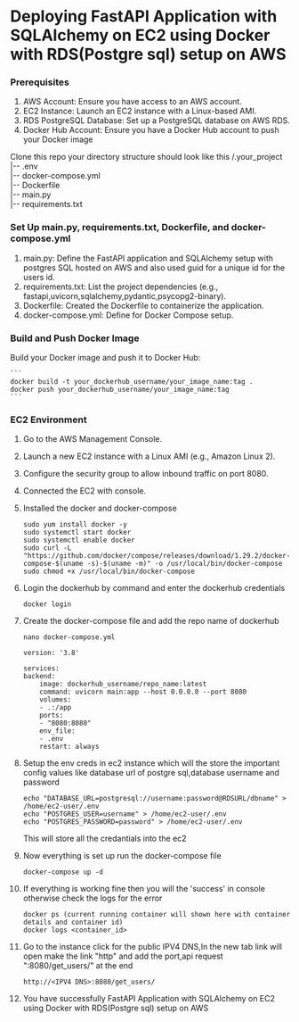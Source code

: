 # Deploying FastAPI Application with SQLAlchemy on EC2 using Docker with RDS(Postgre sql) setup on AWS

### Prerequisites
1. AWS Account: Ensure you have access to an AWS account.
2. EC2 Instance: Launch an EC2 instance with a Linux-based AMI.
3. RDS PostgreSQL Database: Set up a PostgreSQL database on AWS RDS.
4. Docker Hub Account: Ensure you have a Docker Hub account to push your Docker image

Clone this repo your directory structure should look like this 
  /.your_project \
|-- .env \
|-- docker-compose.yml \
|-- Dockerfile \
|-- main.py \
|-- requirements.txt 

### Set Up main.py, requirements.txt, Dockerfile, and docker-compose.yml
1. main.py: Define the FastAPI application and SQLAlchemy setup with postgres SQL hosted on AWS and also used guid for a unique id for the users id.
2. requirements.txt: List the project dependencies (e.g., fastapi,uvicorn,sqlalchemy,pydantic,psycopg2-binary).
3. Dockerfile: Created the Dockerfile to containerize the application.
4. docker-compose.yml: Define for Docker Compose setup.

### Build and Push Docker Image
Build your Docker image and push it to Docker Hub:

    ```
    docker build -t your_dockerhub_username/your_image_name:tag .
    docker push your_dockerhub_username/your_image_name:tag
    ```

### EC2 Environment

1. Go to the AWS Management Console.
2. Launch a new EC2 instance with a Linux AMI (e.g., Amazon Linux 2).
3. Configure the security group to allow inbound traffic on port 8080.
4. Connected the EC2 with console.
5. Installed the docker and docker-compose 
    ```
    sudo yum install docker -y
    sudo systemctl start docker
    sudo systemctl enable docker
    sudo curl -L "https://github.com/docker/compose/releases/download/1.29.2/docker-compose-$(uname -s)-$(uname -m)" -o /usr/local/bin/docker-compose
    sudo chmod +x /usr/local/bin/docker-compose
    ```
6. Login the dockerhub by command and enter the dockerhub credentials
    ```
    docker login
    ```
7. Create the docker-compose file and add the repo name of dockerhub 
    ```
    nano docker-compose.yml

    version: '3.8'

    services:
    backend:
        image: dockerhub_username/repo_name:latest  
        command: uvicorn main:app --host 0.0.0.0 --port 8080
        volumes:
        - .:/app  
        ports:
        - "8080:8080"
        env_file:
        - .env
        restart: always

8. Setup the env creds in ec2 instance which will the store the important config values like database url of postgre sql,database username and password
    ```
    echo "DATABASE_URL=postgresql://username:password@RDSURL/dbname" > /home/ec2-user/.env
    echo "POSTGRES_USER=username" > /home/ec2-user/.env
    echo "POSTGRES_PASSWORD=password" > /home/ec2-user/.env
    ```
    This will store all the credantials into the ec2

9. Now everything is set up run the docker-compose file 
    ```
    docker-compose up -d
    ```

10. If everything is working fine then you will the 'success' in console otherwise check the logs for the error 
    ```
    docker ps (current running container will shown here with container details and container id)
    docker logs <container_id>
    ```

11. Go to the instance click for the public IPV4 DNS,In the new tab link will open make the link "http" and add the port,api request ":8080/get_users/" at the end
    ```
    http://<IPV4 DNS>:8080/get_users/
    ```

12. You have successfully FastAPI Application with SQLAlchemy on EC2 using Docker with RDS(Postgre sql) setup on AWS

    
    
